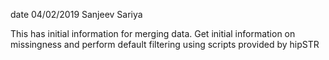 date 04/02/2019
Sanjeev Sariya 

This has initial information for merging data. 
Get initial information on missingness and perform default filtering using scripts provided by hipSTR